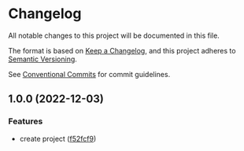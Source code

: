 # Changelog

All notable changes to this project will be documented in this file.

The format is based on [Keep a Changelog](https://keepachangelog.com/en/1.0.0/), and this project
adheres to [Semantic Versioning](https://semver.org/spec/v2.0.0.html).

See [Conventional Commits](https://conventionalcommits.org) for commit guidelines.

## 1.0.0 (2022-12-03)

### Features

- create project
  ([f52fcf9](https://github.com/jneander/browserslist-config/commit/f52fcf91032f5f33b6d84eda175af4b4e8fe80bd))

